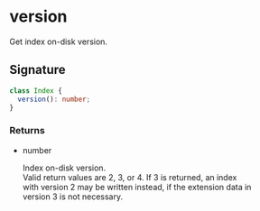 # version

Get index on-disk version.

## Signature

```ts
class Index {
  version(): number;
}
```

### Returns

<ul class="param-ul">
  <li class="param-li param-li-root">
    <span class="param-type">number</span>
    <br>
    <p class="param-description">Index on-disk version.<br>Valid return values are 2, 3, or 4. If 3 is returned, an index<br>with version 2 may be written instead, if the extension data in<br>version 3 is not necessary.</p>
  </li>
</ul>